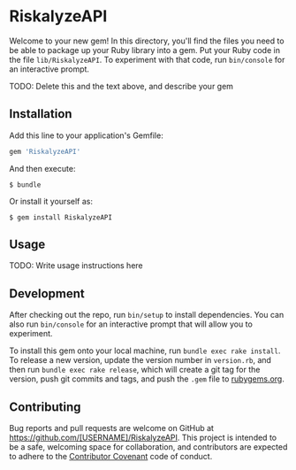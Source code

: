 # RiskalyzeAPI

Welcome to your new gem! In this directory, you'll find the files you need to be able to package up your Ruby library into a gem. Put your Ruby code in the file `lib/RiskalyzeAPI`. To experiment with that code, run `bin/console` for an interactive prompt.

TODO: Delete this and the text above, and describe your gem

## Installation

Add this line to your application's Gemfile:

```ruby
gem 'RiskalyzeAPI'
```

And then execute:

    $ bundle

Or install it yourself as:

    $ gem install RiskalyzeAPI

## Usage

TODO: Write usage instructions here

## Development

After checking out the repo, run `bin/setup` to install dependencies. You can also run `bin/console` for an interactive prompt that will allow you to experiment.

To install this gem onto your local machine, run `bundle exec rake install`. To release a new version, update the version number in `version.rb`, and then run `bundle exec rake release`, which will create a git tag for the version, push git commits and tags, and push the `.gem` file to [rubygems.org](https://rubygems.org).

## Contributing

Bug reports and pull requests are welcome on GitHub at https://github.com/[USERNAME]/RiskalyzeAPI. This project is intended to be a safe, welcoming space for collaboration, and contributors are expected to adhere to the [Contributor Covenant](http://contributor-covenant.org) code of conduct.

